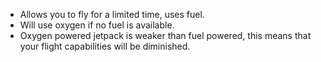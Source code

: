 - Allows you to fly for a limited time, uses fuel.
- Will use oxygen if no fuel is available. 
- Oxygen powered jetpack is weaker than fuel powered, this means that your flight capabilities will be diminished.